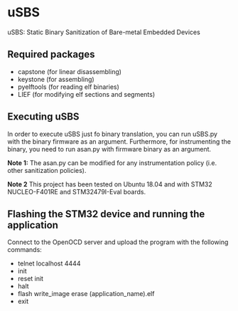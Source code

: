 # uSBS
uSBS: Static Binary Sanitization of Bare-metal Embedded Devices

## Required packages

* capstone (for linear disassembling)
* keystone (for assembling)
* pyelftools (for reading elf binaries)
* LIEF (for modifying elf sections and segments)

## Executing uSBS

In order to execute uSBS just fo binary translation, you can run uSBS.py with the binary firmware as an argument. Furthermore, for instrumenting the binary, you need to run asan.py with firmware binary as an argument. 

**Note 1:** The asan.py can be modified for any instrumentation policy (i.e. other sanitization policies).

**Note 2** This project has been tested on Ubuntu 18.04 and with STM32 NUCLEO-F401RE and STM32479I-Eval boards.

## Flashing the STM32 device and running the application

Connect to the OpenOCD server and upload the program with the following commands:

* telnet localhost 4444
* init
* reset init
* halt
* flash write_image erase (application_name).elf
* exit




